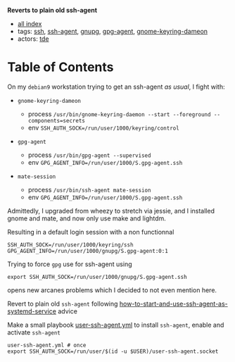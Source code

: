 **Reverts to plain old ssh-agent**

- [all index](/indexed/tde/journal-tde.md)
- tags: [ssh](/indexed/tde/journal-tde.md#tags-ssh), [ssh-agent](/indexed/tde/journal-tde.md#tags-ssh-agent), [gnupg](/indexed/tde/journal-tde.md#tags-gnupg), [gpg-agent](/indexed/tde/journal-tde.md#tags-gpg-agent), [gnome-keyring-dameon](/indexed/tde/journal-tde.md#tags-gnome-keyring-dameon)
- actors: [tde](/indexed/tde/journal-tde.md#actors-tde)



# Table of Contents




On my `debian9` workstation trying to get an ssh-agent *as usual*, I fight with:

- `gnome-keyring-dameon`
  - process `/usr/bin/gnome-keyring-daemon --start --foreground --components=secrets`
  - env `SSH_AUTH_SOCK=/run/user/1000/keyring/control`

- `gpg-agent`
  - process `/usr/bin/gpg-agent --supervised`
  - env `GPG_AGENT_INFO=/run/user/1000/S.gpg-agent.ssh`

- `mate-session`
  - process `/usr/bin/ssh-agent mate-session`
  - env `GPG_AGENT_INFO=/run/user/1000/S.gpg-agent.ssh`


Admittedly, I upgraded from wheezy to stretch via jessie, and I
installed gnome and mate, and now only use make and lightdm.

Resulting in a default login session with a non functionnal

```
SSH_AUTH_SOCK=/run/user/1000/keyring/ssh
GPG_AGENT_INFO=/run/user/1000/gnupg/S.gpg-agent:0:1
```

Trying to force `gpg` use for ssh-agent using

```
export SSH_AUTH_SOCK=/run/user/1000/gnupg/S.gpg-agent.ssh
```

opens new arcanes problems which I decided to not even mention here.

Revert to plain old `ssh-agent` following
[how-to-start-and-use-ssh-agent-as-systemd-service][] advice

Make a small playbook [user-ssh-agent.yml][] to install `ssh-agent`,
enable and activate `ssh-agent`

```
user-ssh-agent.yml # once
export SSH_AUTH_SOCK=/run/user/$(id -u $USER)/user-ssh-agent.socket
```

[how-to-start-and-use-ssh-agent-as-systemd-service]:
	https://unix.stackexchange.com/questions/339840/how-to-start-and-use-ssh-agent-as-systemd-service "unix.stackexchange.com"

[user-ssh-agent.yml]: https://github.com/thydel/misc-play/blob/master/user-ssh-agent.yml "github.com"
